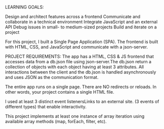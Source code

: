 LEARNING GOALS:

Design and architect features across a frontend
Communicate and collaborate in a technical environment
Integrate JavaScript and an external API
Debug issues in small- to medium-sized projects
Build and iterate on a project 

For this project, I built a Single Page Application (SPA).
The  frontend is built with HTML, CSS, and JavaScript and communicate with a json-server.

PROJECT REQUIREMENTS:
The app has a HTML, CSS & JS frontend that accesses data from a db.json file using json-server.The  db.json return a collection of objects with each object having at least 3 attributes. All interactions between the client and the db.json is handled asynchronously and uses JSON as the communication format. 

The entire app runs on a single page. There are  NO redirects or reloads. In other words, your project contains a single HTML file.

I used at least 3 distinct event listenersLinks to an external site. (3 events of different types) that enable interactivity. 

This project implements at least one instance of array iteration using available array methods (map, forEach, filter, etc). 